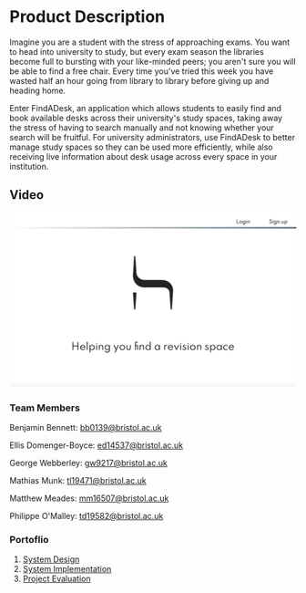 # Product Description

Imagine you are a student with the stress of approaching exams. You want to head into university to study, but every exam season the libraries become full to bursting with your like-minded peers; you aren&#39;t sure you will be able to find a free chair. Every time you&#39;ve tried this week you have wasted half an hour going from library to library before giving up and heading home.

Enter FindADesk, an application which allows students to easily find and book available desks across their university&#39;s study spaces, taking away the stress of having to search manually and not knowing whether your search will be fruitful. For university administrators, use FindADesk to better manage study spaces so they can be used more efficiently, while also receiving live information about desk usage across every space in your institution.

## Video

[![Video Link](Portfolio/images/video.png)](https://youtu.be/x1G3JW9Kj6Q)

### Team Members

Benjamin Bennett: <bb0139@bristol.ac.uk>

Ellis Domenger-Boyce: <ed14537@bristol.ac.uk>

George Webberley: <gw9217@bristol.ac.uk>

Mathias Munk: <tl19471@bristol.ac.uk>

Matthew Meades: <mm16507@bristol.ac.uk>

Philippe O&#39;Malley: <td19582@bristol.ac.uk>

### Portoflio

1. [System Design](/Portfolio/SystemDesign.md)
2. [System Implementation](/Portfolio/SystemImplementation.md)
3. [Project Evaluation](/Portfolio/ProjectEvaluation.md)

